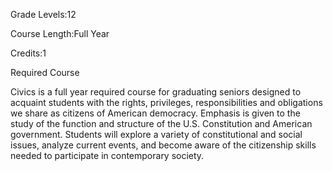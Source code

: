 Grade Levels:12

Course Length:Full Year

Credits:1

Required Course

Civics is a full year required course for graduating seniors designed to acquaint students with the rights, privileges, responsibilities and obligations we share as citizens of American democracy. Emphasis is given to the study of the function and structure of the U.S. Constitution and American government. Students will explore a variety of constitutional and social issues, analyze current events, and become aware of the citizenship skills needed to participate in contemporary society.